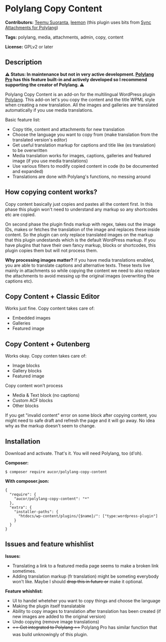 # Polylang Copy Content

**Contributors:** [Teemu Suoranta](https://github.com/TeemuSuoranta), [leemon](https://github.com/theleemon) (this plugin uses bits from  [Sync Attachments for Polylang](https://github.com/theleemon/sync-attachments-for-polylang))


**Tags:** polylang, media, attachments, admin, copy, content


**License:** GPLv2 or later

## Description

**⚠️ Status: In maintenance but not in very active development. [Polylang Pro](https://polylang.pro/) has this feature built-in and actively developed so I recommend supporting the creator of Polylang. ⚠️**

Polylang Copy Content is an add-on for the multilingual WordPress plugin [Polylang](https://wordpress.org/plugins/polylang/). This add-on let's you copy the content and the title WPML style when creating a new translation. All the images and galleries are translated automatically if you use media translations.

Basic feature list:

 * Copy title, content and attachments for new translation
 * Choose the language you want to copy from (make translation from the translated version's editor)
 * Get useful translation markup for captions and title like (es translation) to be overwritten
 * Media translation works for images, captions, galleries and featured image (if you use media translations)
 * Use various filters to modify copied content in code (to be documented and expanded)
 * Translations are done with Polylang's functions, no messing around

## How copying content works?

Copy content basically just copies and pastes all the content first. In this phase this plugin won't need to understand any markup so any shortcodes etc are copied.

On second phase the plugin finds markup with regex, takes out the image IDs, makes or fetches the translation of the image and replaces these inside content. So the plugin can only replace translated images on the markup that this plugin undestands which is the default WordPress markup. If you have plugins that have their own fancy markup, blocks or shortcodes, this plugin copies them but will not process them.

**Why processing images matter?** If you have media translations enabled, you are able to translate captions and alternative texts. These texts live mainly in attachments so while copying the content we need to also replace the attachments to avoid messing up the original images (overwriting the captions etc).

## Copy Content + Classic Editor

Works just fine. Copy content takes care of:

 * Embedded images
 * Galleries
 * Featured image

## Copy Content + Gutenberg

Works okay. Copy conten takes care of:

* Image blocks
* Gallery blocks
* Featured image

Copy content won't process

* Media & Text block (no captions)
* Custom ACF blocks
* Other blocks

If you get "invalid content" error on some block after copying content, you might need to safe draft and refresh the page and it will go away. No idea why as the markup doesn't seem to change.

## Installation

Download and activate. That's it. You will need Polylang, too (d'oh).

**Composer:**
```
$ composer require aucor/polylang-copy-content
```
**With composer.json:**
```
{
  "require": {
    "aucor/polylang-copy-content": "*"
  },
  "extra": {
    "installer-paths": {
      "htdocs/wp-content/plugins/{$name}/": ["type:wordpress-plugin"]
    }
  }
}
```

## Issues and feature whishlist

**Issues:**

 * Translating a link to a featured media page seems to make a broken link sometimes.
 * Adding translation markup (fr translation) might be someting everybody won't like. Maybe I should ~~drop this in future or~~ make it optional.


 **Feature whishlist:**

 * UI to handel wheteher you want to copy things and choose the language
 * Making the plugin itself translatable
 * Ability to copy images to translation after translation has been created (if new images are added to the original version)
 * Undo copying (remove image translations)
 * ~~:star::star: Get integrated to Polylang :star::star:~~ Polylang Pro has similar function that was build unknowingly of this plugin.
